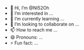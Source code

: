 - 👋 Hi, I’m @NI52Oh
- 👀 I’m interested in ...
- 🌱 I’m currently learning ...
- 💞️ I’m looking to collaborate on ...
- 📫 How to reach me ...
- 😄 Pronouns: ...
- ⚡ Fun fact: ...

<!---
NI52Oh/NI52Oh is a ✨ special ✨ repository because its `README.md` (this file) appears on your GitHub profile.
You can click the Preview link to take a look at your changes.
--->
